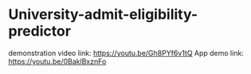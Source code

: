 # University-admit-eligibility-predictor

demonstration video link:
https://youtu.be/Gh8PYf6v1tQ
App demo link:
https://youtu.be/0BaklBxznFo
